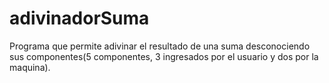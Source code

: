 # adivinadorSuma
Programa que permite adivinar el resultado de una suma desconociendo sus componentes(5 componentes, 3 ingresados por el usuario y dos por la maquina).

